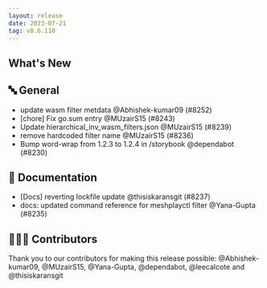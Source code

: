 ```yaml
---
layout: release
date: 2023-07-21
tag: v0.6.110
---
```


## What's New
## 🔤 General
- update wasm filter metdata @Abhishek-kumar09 (#8252)
- [chore] Fix go.sum entry @MUzairS15 (#8243)
- Update hierarchical_inv_wasm_filters.json @MUzairS15 (#8239)
- remove hardcoded filter name @MUzairS15 (#8236)
- Bump word-wrap from 1.2.3 to 1.2.4 in /storybook @dependabot (#8230)

## 📖 Documentation

- [Docs] reverting lockfile update @thisiskaransgit (#8237)
- docs: updated command reference for meshplayctl filter @Yana-Gupta (#8235)

## 👨🏽‍💻 Contributors

Thank you to our contributors for making this release possible:
@Abhishek-kumar09, @MUzairS15, @Yana-Gupta, @dependabot, @leecalcote and @thisiskaransgit
